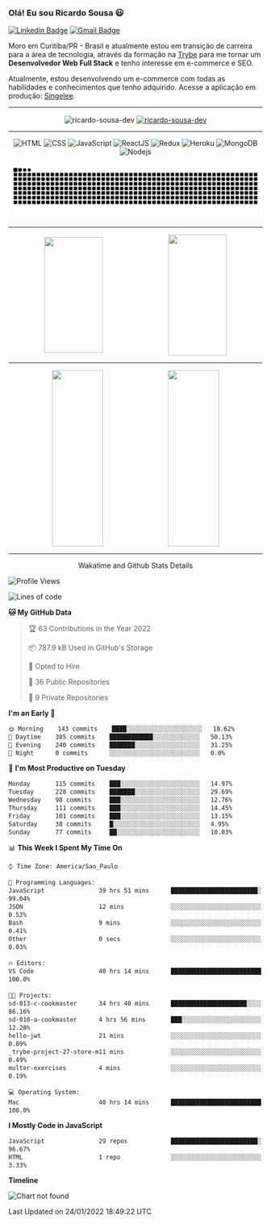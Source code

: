### Olá! Eu sou Ricardo Sousa :smiley:

[![Linkedin Badge](https://img.shields.io/badge/-LinkedIn-0077B5?style=flat-square&logo=Linkedin&logoColor=white&link=https://www.linkedin.com/in/rwmsousa/)](https://www.linkedin.com/in/rwmsousa/) [![Gmail Badge](https://img.shields.io/badge/-Gmail-D14836?style=flat-square&logo=Gmail&logoColor=white&link=mailto:rwmsousa@gmail.com)](mailto:rwmsousa@gmail.com) &nbsp;

Moro em Curitiba/PR - Brasil e atualmente estou em transição de carreira para a área de tecnologia, através da formação na [Trybe](https://www.betrybe.com/) para me tornar um **Desenvolvedor Web Full Stack** e tenho interesse em e-commerce e SEO. 

Atualmente, estou desenvolvendo um e-commerce com todas as habilidades e conhecimentos que tenho adquirido. Acesse a aplicação em produção: <a href="https://www.singelee.com.br">Singelee</a>.


* * *


<div align="center" margin-bottom="40px" width="100%>
  <a href="https://github.com/ricardo-sousa-dev">
  <img align="center" height="160em" width="48%" margin="3px" src="https://github-readme-stats.vercel.app/api?username=ricardo-sousa-dev&show_icons=tru&theme=dracula&include_all_commits=true&count_private=true" alt="ricardo-sousa-dev" />
</a>
<a href="https://github.com/ricardo-sousa-dev">
  <img align="center" height="160em" width="48%" margin="3px" src="https://github-readme-stats.vercel.app/api/top-langs/?username=ricardo-sousa-dev&layout=compact&langs_count=20&theme=dracula" alt="ricardo-sousa-dev" />
</a>


* * *

 <div align="center" margin-bottom="40px" width="100%>                                                                                       
<img alt="Git" src="https://img.shields.io/badge/-Git-F05032?style=flat-square&logo=git&logoColor=white" />
<img alt="HTML" src="https://img.shields.io/badge/-HTML-E34F26?style=flat-square&logo=html5&logoColor=white" />
<img alt="CSS" src="https://img.shields.io/badge/-CSS-1572B6?style=flat-square&logo=css3&logoColor=white" />
<img alt="JavaScript" src="https://img.shields.io/badge/-JavaScript-yellow?style=flat-square&logo=JavaScript&logoColor=white" />
<img alt="ReactJS" src="https://img.shields.io/badge/-React-61DAFB?style=flat-square&logo=React&logoColor=black" />
<img alt="Redux" src="https://img.shields.io/badge/-Redux-764ABC?style=flat-square&logo=Redux&logoColor=white" />
<!--- <img alt="React Testing Library" src="https://img.shields.io/badge/-RTL-61DAFB?style=flat-square&logo=react&logoColor=black" /> -->
<!--- <img alt="Jest" src="https://img.shields.io/badge/-Jest-C21325?style=flat-square&logo=jest&logoColor=white" /> -->
<!--- <img alt="Docker" src="https://img.shields.io/badge/-Docker-46a2f1?style=flat-square&logo=docker&logoColor=white" /> -->
<!--- <img alt="TypeScript" src="https://img.shields.io/badge/-TypeScript-007ACC?style=flat-square&logo=typescript&logoColor=white" /> -->
<img alt="Heroku" src="https://img.shields.io/badge/-Heroku-430098?style=flat-square&logo=heroku&logoColor=white" />
<img alt="MongoDB" src="https://img.shields.io/badge/-MongoDB-13aa52?style=flat-square&logo=mongodb&logoColor=white" />
<img alt="Nodejs" src="https://img.shields.io/badge/-Nodejs-43853d?style=flat-square&logo=Node.js&logoColor=white" />
</div>

![Snake animation](https://github.com/ricardo-sousa-dev/ricardo-sousa-dev/blob/output/github-contribution-grid-snake.svg)
                                                                                                                                  

* * *



<img align="center" height="230em" width="48%" margin="3px" src="https://github-profile-trophy.vercel.app/?username=ricardo-sousa-dev&row=2&column=3&theme=gruvbox"/>


<img align="center" height="240em" width="48%" margin="3px" src="https://github-readme-streak-stats.herokuapp.com/?user=ricardo-sousa-dev&theme=dark"/>



* * *

                                                
<img align="center" height="350em" width="45%" margin="6px" src="https://wakatime.com/share/@ricardosousa/e673d767-3034-4805-b42d-fb10043057cb.svg" />
<img align="center" height="350em" width="45%" margin="6px" src="https://wakatime.com/share/@ricardosousa/4368570b-cd87-4a95-9cd9-b83f7f1fbea0.svg" />


* * *



 <summary>Wakatime and Github Stats Details</summary>
 
 <div align="left" margin-bottom="40px" width="100%>   
  
<!--START_SECTION:waka-->
![Code Time](http://img.shields.io/badge/Code%20Time-290%20hrs%2024%20mins-blue)

![Profile Views](http://img.shields.io/badge/Profile%20Views-3-blue)

![Lines of code](https://img.shields.io/badge/From%20Hello%20World%20I%27ve%20Written-9%20Million%20lines%20of%20code-blue)

**🐱 My GitHub Data** 

> 🏆 63 Contributions in the Year 2022
 > 
> 📦 787.9 kB Used in GitHub's Storage 
 > 
> 💼 Opted to Hire
 > 
> 📜 36 Public Repositories 
 > 
> 🔑 9 Private Repositories  
 > 
**I'm an Early 🐤** 

```text
🌞 Morning    143 commits    ████░░░░░░░░░░░░░░░░░░░░░   18.62% 
🌆 Daytime    385 commits    ████████████░░░░░░░░░░░░░   50.13% 
🌃 Evening    240 commits    ███████░░░░░░░░░░░░░░░░░░   31.25% 
🌙 Night      0 commits      ░░░░░░░░░░░░░░░░░░░░░░░░░   0.0%

```
📅 **I'm Most Productive on Tuesday** 

```text
Monday       115 commits    ███░░░░░░░░░░░░░░░░░░░░░░   14.97% 
Tuesday      228 commits    ███████░░░░░░░░░░░░░░░░░░   29.69% 
Wednesday    98 commits     ███░░░░░░░░░░░░░░░░░░░░░░   12.76% 
Thursday     111 commits    ███░░░░░░░░░░░░░░░░░░░░░░   14.45% 
Friday       101 commits    ███░░░░░░░░░░░░░░░░░░░░░░   13.15% 
Saturday     38 commits     █░░░░░░░░░░░░░░░░░░░░░░░░   4.95% 
Sunday       77 commits     ██░░░░░░░░░░░░░░░░░░░░░░░   10.03%

```


📊 **This Week I Spent My Time On** 

```text
⌚︎ Time Zone: America/Sao_Paulo

💬 Programming Languages: 
JavaScript               39 hrs 51 mins      ████████████████████████░   99.04% 
JSON                     12 mins             ░░░░░░░░░░░░░░░░░░░░░░░░░   0.52% 
Bash                     9 mins              ░░░░░░░░░░░░░░░░░░░░░░░░░   0.41% 
Other                    0 secs              ░░░░░░░░░░░░░░░░░░░░░░░░░   0.03%

🔥 Editors: 
VS Code                  40 hrs 14 mins      █████████████████████████   100.0%

🐱‍💻 Projects: 
sd-013-c-cookmaster      34 hrs 40 mins      █████████████████████░░░░   86.16% 
sd-010-a-cookmaster      4 hrs 56 mins       ███░░░░░░░░░░░░░░░░░░░░░░   12.28% 
hello-jwt                21 mins             ░░░░░░░░░░░░░░░░░░░░░░░░░   0.89% 
_trybe-project-27-store-m11 mins             ░░░░░░░░░░░░░░░░░░░░░░░░░   0.49% 
multer-exercises         4 mins              ░░░░░░░░░░░░░░░░░░░░░░░░░   0.19%

💻 Operating System: 
Mac                      40 hrs 14 mins      █████████████████████████   100.0%

```

**I Mostly Code in JavaScript** 

```text
JavaScript               29 repos            ████████████████████████░   96.67% 
HTML                     1 repo              ░░░░░░░░░░░░░░░░░░░░░░░░░   3.33%

```


**Timeline**

![Chart not found](https://raw.githubusercontent.com/ricardo-sousa-dev/ricardo-sousa-dev/master/charts/bar_graph.png) 


 Last Updated on 24/01/2022 18:49:22 UTC
<!--END_SECTION:waka-->
              
  </div>



                                                                                                                                                      
</div>
